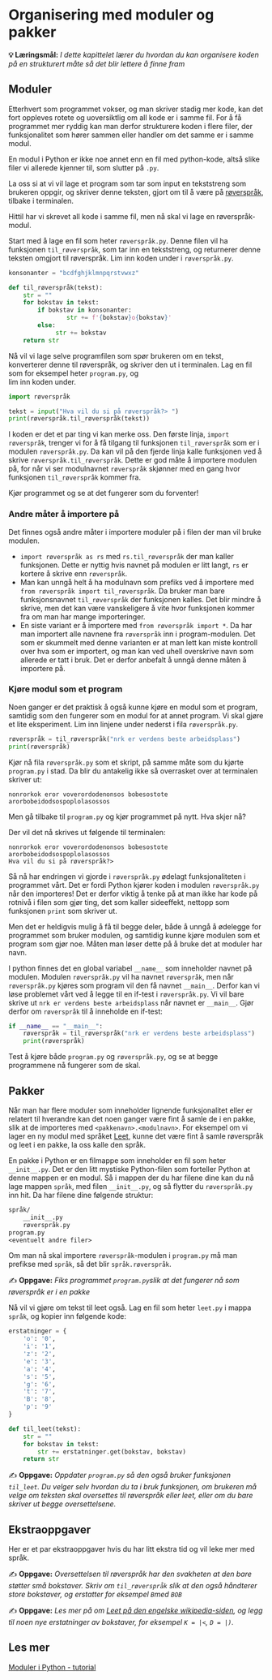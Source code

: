 Organisering med moduler og pakker
==================================

**💡 Læringsmål:** _I dette kapittelet lærer du hvordan du kan organisere koden på en strukturert måte så det blir lettere å finne fram_

## Moduler

Etterhvert som programmet vokser, og man skriver stadig mer kode, kan det fort oppleves rotete og uoversiktlig om all kode er i samme fil. For å få programmet mer ryddig kan man derfor strukturere koden i flere filer, der funksjonalitet som hører sammen eller handler om det samme er i samme modul. 

En modul i Python er ikke noe annet enn en fil med python-kode, altså slike filer vi allerede kjenner til, som slutter på `.py`.

La oss si at vi vil lage et program som tar som input en tekststreng som brukeren oppgir, og skriver denne teksten, gjort om til å være på [røverspråk](https://no.wikipedia.org/wiki/R%C3%B8verspr%C3%A5ket), tilbake i terminalen. 

Hittil har vi skrevet all kode i samme fil, men nå skal vi lage en røverspråk-modul. 

Start med å lage en fil som heter `røverspråk.py`. Denne filen vil ha funksjonen `til_røverspråk`, som tar inn en tekststreng, og returnerer denne teksten omgjort til røverspråk. Lim inn koden under i `røverspråk.py`.

```python
konsonanter = "bcdfghjklmnpqrstvwxz"

def til_røverspråk(tekst):
    str = ""
    for bokstav in tekst:
        if bokstav in konsonanter:
                str += f'{bokstav}o{bokstav}'
        else:
             str += bokstav
    return str
```

Nå vil vi lage selve programfilen som spør brukeren om en tekst, konverterer denne til røverspråk, og skriver den ut i terminalen. Lag en fil som for eksempel heter `program.py`, og  
lim inn koden under.

```python
import røverspråk

tekst = input("Hva vil du si på røverspråk?> ")
print(røverspråk.til_røverspråk(tekst))
```

I koden er det et par ting vi kan merke oss. Den første linja, `import røverspråk`, trenger vi for å få tilgang til funksjonen `til_røverspråk` som er i modulen `røverspråk.py`. Da kan vil på den fjerde linja kalle funksjonen ved å skrive `røverspråk.til_røverspråk`. Dette er god måte å importere modulen på, for når vi ser modulnavnet `røverspråk` skjønner med en gang hvor funksjonen `til_røverspråk` kommer fra. 

Kjør programmet og se at det fungerer som du forventer!

### Andre måter å importere på

Det finnes også andre måter i importere moduler på i filen der man vil bruke modulen.
* `import røverspråk as rs` med `rs.til_røverspråk` der man kaller funksjonen. Dette er nyttig hvis navnet på modulen er litt langt, `rs` er kortere å skrive enn `røverspråk`.
* Man kan unngå helt å ha modulnavn som prefiks ved å importere med `from røverspråk import til_røverspråk`. Da bruker man bare funksjonsnavnet `til_røverspråk` der funksjonen kalles. Det blir mindre å skrive, men det kan være vanskeligere å vite hvor funksjonen kommer fra om man har mange importeringer.
* En siste variant er å importere med `from røverspråk import *`. Da har man importert alle navnene fra `røverspråk` inn i program-modulen. Det som er skummelt med denne varianten er at man lett kan miste kontroll over hva som er importert, og man kan ved uhell overskrive navn som allerede er tatt i bruk. Det er derfor anbefalt å unngå denne måten å importere på.

### Kjøre modul som et program

Noen ganger er det praktisk å også kunne kjøre en modul som et program, samtidig som den fungerer som en modul for at annet program. Vi skal gjøre et lite eksperiment. Lim inn linjene under nederst i fila `røverspråk.py`.

```python
røverspråk = til_røverspråk("nrk er verdens beste arbeidsplass")
print(røverspråk)
```

Kjør nå fila `røverspråk.py` som et skript, på samme måte som du kjørte `program.py` i stad. Da blir du antakelig ikke så overrasket over at terminalen skriver ut:

```
nonrorkok eror voverordodenonsos bobesostote arorbobeidodsospoplolasossos
```

Men gå tilbake til `program.py` og kjør programmet på nytt. Hva skjer nå?

Der vil det nå skrives ut følgende til terminalen:

```
nonrorkok eror voverordodenonsos bobesostote arorbobeidodsospoplolasossos
Hva vil du si på røverspråk?> 
```

Så nå har endringen vi gjorde i `røverspråk.py` ødelagt funksjonaliteten i programmet vårt. Det er fordi Python kjører koden i modulen `røverspråk.py` når den importeres! Det er derfor viktig å tenke på at man ikke har kode på rotnivå i filen som gjør ting, det som kaller sideeffekt, nettopp som funksjonen `print` som skriver ut.

Men det er heldigvis mulig å få til begge deler, både å unngå å ødelegge for programmet som bruker modulen, og samtidig kunne kjøre modulen som et program som gjør noe. Måten man løser dette på å bruke det at moduler har navn. 

I python finnes det en global variabel `__name__` som inneholder navnet på modulen. Modulen `røverspråk.py` vil ha navnet `røverspråk`, men når `røverspråk.py` kjøres som program vil den få navnet `__main__`. Derfor kan vi løse problemet vårt ved å legge til en if-test i `røverspråk.py`. Vi vil bare skrive ut `nrk er verdens beste arbeidsplass` når navnet er `__main__`. Gjør derfor om `røverspråk` til å inneholde en if-test:

```python
if __name__ == "__main__":
    røverspråk = til_røverspråk("nrk er verdens beste arbeidsplass")
    print(røverspråk)
```

Test å kjøre både `program.py` og `røverspråk.py`, og se at begge programmene nå fungerer som de skal.

## Pakker

Når man har flere moduler som inneholder lignende funksjonalitet eller er relatert til hverandre kan det noen ganger være fint å samle de i en pakke, slik at de importeres med `<pakkenavn>.<modulnavn>`. For eksempel om vi lager en ny modul med språket [Leet](https://no.wikipedia.org/wiki/Leet), kunne det være fint å samle røverspråk og leet i en pakke, la oss kalle den språk.

En pakke i Python er en filmappe som inneholder en fil som heter `__init__.py`. Det er den litt mystiske Python-filen som forteller Python at denne mappen er en modul. Så i mappen der du har filene dine kan du nå lage mappen `språk`, med filen `__init__.py`, og så flytter du `røverspråk.py` inn hit. Da har filene dine følgende struktur:

```txt
språk/
    __init__.py
    røverspråk.py
program.py
<eventuelt andre filer>
```

Om man nå skal importere `røverspråk`-modulen i `program.py` må man prefikse med `språk`, så det blir `språk.røverspråk`.

✍️ **Oppgave:**
_Fiks programmet `program.py`slik at det fungerer nå som røverspråk er i en pakke_

Nå vil vi gjøre om tekst til leet også. Lag en fil som heter `leet.py` i mappa `språk`, og kopier inn følgende kode:

```python
erstatninger = {
    'o': '0',
    'i': '1',
    'z': '2',
    'e': '3',
    'a': '4',
    's': '5',
    'g': '6',
    't': '7',
    'B': '8',
    'p': '9'
}

def til_leet(tekst): 
    str = ""
    for bokstav in tekst:
        str += erstatninger.get(bokstav, bokstav)
    return str
```

✍️ **Oppgave:**
_Oppdater `program.py` så den også bruker funksjonen `til_leet`. Du velger selv hvordan du ta i bruk funksjonen, om brukeren må velge om teksten skal oversettes til røverspråk eller leet, eller om du bare skriver ut begge oversettelsene._

## Ekstraoppgaver

Her er et par ekstraoppgaver hvis du har litt ekstra tid og vil leke mer med språk.

✍️ **Oppgave:**
_Oversettelsen til røverspråk har den svakheten at den bare støtter små bokstaver. Skriv om `til_røverspråk` slik at den også håndterer store bokstaver, og erstatter for eksempel `B`med `BOB`_

✍️ **Oppgave:**
_Les mer på om [Leet på den engelske wikipedia-siden](https://en.wikipedia.org/wiki/Leet), og legg til noen nye erstatninger av bokstaver, for eksempel `K = |<`, `D = |)`._

## Les mer

[Moduler i Python - tutorial](https://docs.python.org/3/tutorial/modules.html)
